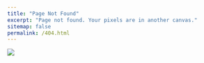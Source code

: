 ```yaml
---
title: "Page Not Found"
excerpt: "Page not found. Your pixels are in another canvas."
sitemap: false
permalink: /404.html
---
```


![](https://media.istockphoto.com/vectors/page-not-found-404-error-web-page-banner-search-result-concept-vector-id816802514?b=1&k=20&m=816802514&s=170667a&w=0&h=TvynIMGMvR2yGEAGgoEyNCVyKF4bE5X2LFIYDiFknXQ=)